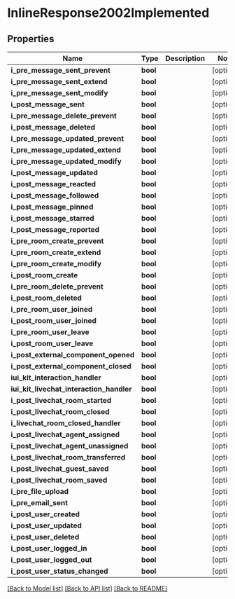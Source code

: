 # InlineResponse2002Implemented

## Properties
Name | Type | Description | Notes
------------ | ------------- | ------------- | -------------
**i_pre_message_sent_prevent** | **bool** |  | [optional] 
**i_pre_message_sent_extend** | **bool** |  | [optional] 
**i_pre_message_sent_modify** | **bool** |  | [optional] 
**i_post_message_sent** | **bool** |  | [optional] 
**i_pre_message_delete_prevent** | **bool** |  | [optional] 
**i_post_message_deleted** | **bool** |  | [optional] 
**i_pre_message_updated_prevent** | **bool** |  | [optional] 
**i_pre_message_updated_extend** | **bool** |  | [optional] 
**i_pre_message_updated_modify** | **bool** |  | [optional] 
**i_post_message_updated** | **bool** |  | [optional] 
**i_post_message_reacted** | **bool** |  | [optional] 
**i_post_message_followed** | **bool** |  | [optional] 
**i_post_message_pinned** | **bool** |  | [optional] 
**i_post_message_starred** | **bool** |  | [optional] 
**i_post_message_reported** | **bool** |  | [optional] 
**i_pre_room_create_prevent** | **bool** |  | [optional] 
**i_pre_room_create_extend** | **bool** |  | [optional] 
**i_pre_room_create_modify** | **bool** |  | [optional] 
**i_post_room_create** | **bool** |  | [optional] 
**i_pre_room_delete_prevent** | **bool** |  | [optional] 
**i_post_room_deleted** | **bool** |  | [optional] 
**i_pre_room_user_joined** | **bool** |  | [optional] 
**i_post_room_user_joined** | **bool** |  | [optional] 
**i_pre_room_user_leave** | **bool** |  | [optional] 
**i_post_room_user_leave** | **bool** |  | [optional] 
**i_post_external_component_opened** | **bool** |  | [optional] 
**i_post_external_component_closed** | **bool** |  | [optional] 
**iui_kit_interaction_handler** | **bool** |  | [optional] 
**iui_kit_livechat_interaction_handler** | **bool** |  | [optional] 
**i_post_livechat_room_started** | **bool** |  | [optional] 
**i_post_livechat_room_closed** | **bool** |  | [optional] 
**i_livechat_room_closed_handler** | **bool** |  | [optional] 
**i_post_livechat_agent_assigned** | **bool** |  | [optional] 
**i_post_livechat_agent_unassigned** | **bool** |  | [optional] 
**i_post_livechat_room_transferred** | **bool** |  | [optional] 
**i_post_livechat_guest_saved** | **bool** |  | [optional] 
**i_post_livechat_room_saved** | **bool** |  | [optional] 
**i_pre_file_upload** | **bool** |  | [optional] 
**i_pre_email_sent** | **bool** |  | [optional] 
**i_post_user_created** | **bool** |  | [optional] 
**i_post_user_updated** | **bool** |  | [optional] 
**i_post_user_deleted** | **bool** |  | [optional] 
**i_post_user_logged_in** | **bool** |  | [optional] 
**i_post_user_logged_out** | **bool** |  | [optional] 
**i_post_user_status_changed** | **bool** |  | [optional] 

[[Back to Model list]](../../README.md#documentation-for-models) [[Back to API list]](../../README.md#documentation-for-api-endpoints) [[Back to README]](../../README.md)

